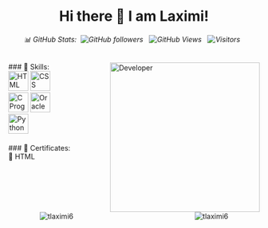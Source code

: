 <div align="center">
  
  # Hi there 👋 I am Laximi!
  
  ###### 📊 GitHub Stats:&nbsp; ![GitHub followers](https://img.shields.io/github/followers/tlaximi6?label=Follow&style=social) &nbsp;  ![GitHub Views](https://komarev.com/ghpvc/?username=tlaximi6) &nbsp; ![Visitors](https://visitor-badge.laobi.icu/badge?page_id=tlaximi6.tlaximi6) &nbsp;
</div>

<div style="display: flex; align-items: flex-start; justify-content: space-between; width: 100%; max-width: 1200px; margin: 0 auto;">
  <div style="flex: 1;">
    <div align="left">
      ### 🌱 Skills:
      <div>
        <img src="https://upload.wikimedia.org/wikipedia/commons/6/61/HTML5_logo_and_wordmark.svg" alt="HTML" width="40" height="40">
        <img src="https://upload.wikimedia.org/wikipedia/commons/d/d5/CSS3_logo_and_wordmark.svg" alt="CSS" width="40" height="40">
      </div>
      <div>
        <img src="https://upload.wikimedia.org/wikipedia/commons/1/19/C_Logo.png" alt="C Programming" width="40" height="40">
        <img src="https://upload.wikimedia.org/wikipedia/commons/5/50/Oracle_logo.svg" alt="Oracle Database" width="40" height="40">
      </div>
      <div>
        <img src="https://upload.wikimedia.org/wikipedia/commons/c/c3/Python-logo-notext.svg" alt="Python" width="40" height="40">
      </div>
    </div>

  <div align="left" style="margin-top: 20px;">
 ### 📍 Certificates:
      <div>
        <a href="HTML_ Mimo Certificate!.pdf" style="text-decoration:none; color:inherit;">🤖 HTML</a>
      </div>
    </div>
  </div>

  <div>
    <img src="https://img.freepik.com/premium-photo/female-developer-background_665280-9655.jpg?w=1380" alt="Developer" width="300" height="300">
  </div>
</div>

<div style="display: flex; justify-content: space-between; width: 75%; max-width: 600px; margin: 0 auto;">
  <div>
    <img align="left" src="https://github-readme-streak-stats.herokuapp.com/?user=tlaximi6&" alt="tlaximi6" />
  </div>
  <div>
    <img align="right" src="https://github-readme-stats.vercel.app/api?username=tlaximi6&show_icons=true&locale=en" alt="tlaximi6" />
  </div>
</div>
